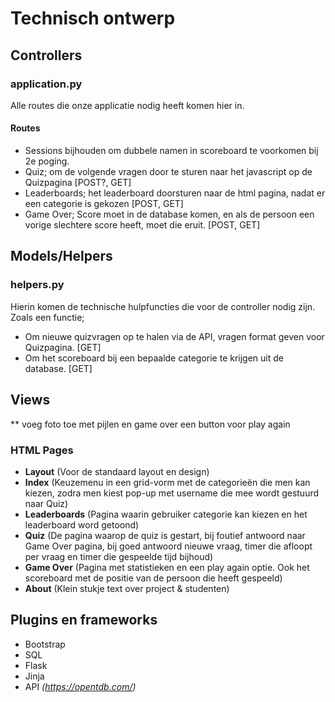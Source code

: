 # Technisch ontwerp

## Controllers
### application.py
Alle routes die onze applicatie nodig heeft komen hier in.
#### Routes
- Sessions bijhouden om dubbele namen in scoreboard te voorkomen bij 2e poging.
- Quiz; om de volgende vragen door te sturen naar het javascript op de Quizpagina [POST?, GET]
- Leaderboards; het leaderboard doorsturen naar de html pagina, nadat er een categorie is gekozen [POST, GET]
- Game Over; Score moet in de database komen, en als de persoon een vorige slechtere score heeft, moet die eruit. [POST, GET]



## Models/Helpers
### helpers.py
Hierin komen de technische hulpfuncties die voor de controller nodig zijn.
Zoals een functie;
- Om nieuwe quizvragen op te halen via de API, vragen format geven voor Quizpagina. [GET]
- Om het scoreboard bij een bepaalde categorie te krijgen uit de database. [GET]

## Views

** voeg foto toe met pijlen en game over een button voor play again

### HTML Pages
- **Layout** (Voor de standaard layout en design)
- **Index** (Keuzemenu in een grid-vorm met de categorieën die men kan kiezen, zodra men kiest pop-up met username die mee wordt gestuurd naar Quiz)
- **Leaderboards** (Pagina waarin gebruiker categorie kan kiezen en het leaderboard word getoond)
- **Quiz** (De pagina waarop de quiz is gestart, bij foutief antwoord naar Game Over pagina, bij goed antwoord nieuwe vraag, timer die afloopt per vraag en timer die gespeelde tijd bijhoud)
- **Game Over** (Pagina met statistieken en een play again optie. Ook het scoreboard met de positie van de persoon die heeft gespeeld)
- **About** (Klein stukje text over project & studenten)

## Plugins en frameworks
- Bootstrap
- SQL
- Flask
- Jinja
- API *(https://opentdb.com/)*
